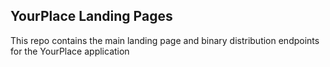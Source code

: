 ## YourPlace Landing Pages

This repo contains the main landing page and binary distribution endpoints for the YourPlace application
